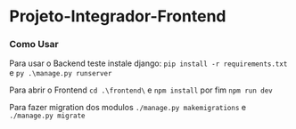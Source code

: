 # Projeto-Integrador-Frontend

### Como Usar 

Para usar o Backend teste instale django:
    ```pip install -r requirements.txt```
e
    ```py .\manage.py runserver```


Para abrir o Frontend 
    ```cd .\frontend\```
e
    ```npm install```
por fim
    ```npm run dev```

Para fazer migration dos modulos
    ```./manage.py makemigrations```
e
    ```./manage.py migrate```